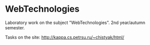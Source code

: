 # WebTechnologies

Laboratory work on the subject "WebTechnologies". 2nd year/autumn semester.

Tasks on the site: http://kappa.cs.petrsu.ru/~chistyak/html/
